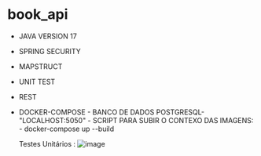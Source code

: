 # book_api

* JAVA VERSION 17 
* SPRING SECURITY
* MAPSTRUCT
* UNIT TEST
* REST
* DOCKER-COMPOSE - BANCO DE DADOS POSTGRESQL- "LOCALHOST:5050"  - SCRIPT PARA SUBIR O CONTEXO DAS IMAGENS:  - docker-compose up --build 

  Testes Unitários :
![image](https://github.com/goesbernardo/book_api/assets/16976328/52758f06-62f3-4a90-a50d-2f0317d63cec)
